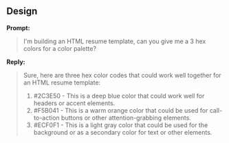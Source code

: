 ## Design

**Prompt:**

> I'm building an HTML resume template, can you give me a 3 hex colors for a color palette?

**Reply:**
> Sure, here are three hex color codes that could work well together for an HTML resume template:
> 1. #2C3E50 - This is a deep blue color that could work well for headers or accent elements.
> 2. #F5B041 - This is a warm orange color that could be used for call-to-action buttons or other attention-grabbing elements.
> 3. #ECF0F1 - This is a light gray color that could be used for the background or as a secondary color for text or other elements.
